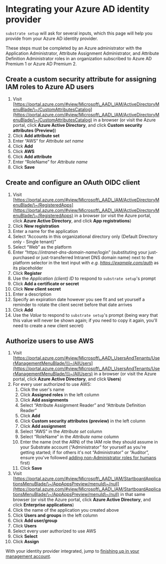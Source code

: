 # Integrating your Azure AD identity provider

`substrate setup` will ask for several inputs, which this page will help you provide from your Azure AD identity provider.

These steps must be completed by an Azure administrator with the Application Administrator, Attribute Assignment Administrator, and Attribute Definition Administrator roles in an organization subscribed to Azure AD Premium 1 or Azure AD Premium 2.

## Create a custom security attribute for assigning IAM roles to Azure AD users

1. Visit [https://portal.azure.com/#view/Microsoft\_AAD\_IAM/ActiveDirectoryMenuBlade/\~/CustomAttributesCatalog](https://portal.azure.com/#view/Microsoft\_AAD\_IAM/ActiveDirectoryMenuBlade/\~/CustomAttributesCatalog) in a browser (or visit the Azure portal, click **Azure Active Directory**, and click **Custom security attributes (Preview)**)
2. Click **Add attribute set**
3. Enter “AWS” for _Attribute set name_
4. Click **Add**
5. Click **AWS**
6. Click **Add attribute**
7. Enter “RoleName” for _Attribute name_
8. Click **Save**

## Create and configure an OAuth OIDC client

1. Visit [https://portal.azure.com/#view/Microsoft\_AAD\_IAM/ActiveDirectoryMenuBlade/\~/RegisteredApps](https://portal.azure.com/#view/Microsoft\_AAD\_IAM/ActiveDirectoryMenuBlade/\~/RegisteredApps) in a browser (or visit the Azure portal, click **Azure Active Directory**, and click **App registrations**)
2. Click **New registration**
3. Enter a name for the application
4. Select “Accounts in this organizational directory only (Default Directory only - Single tenant)”
5. Select “Web” as the platform
6. Enter “https://_intranet-dns-domain-name_/login” (substituting your just-purchased or just-transferred Intranet DNS domain name) next to the platform selector in the text input with _e.g. https://example.com/auth_ as its placeholder
7. Click **Register**
8. Use the _Application (client) ID_ to respond to `substrate setup`'s prompt
9. Click **Add a certificate or secret**
10. Click **New client secret**
11. Enter a description
12. Specify an expiration date however you see fit and set yourself a reminder to rotate the client secret before that date arrives
13. Click **Add**
14. Use the _Value_ to respond to `substrate setup`'s prompt (being wary that this value will never be shown again; if you need to copy it again, you'll need to create a new client secret)

## Authorize users to use AWS

1. Visit [https://portal.azure.com/#view/Microsoft\_AAD\_UsersAndTenants/UserManagementMenuBlade/\\\~/AllUsers](https://portal.azure.com/#view/Microsoft\_AAD\_UsersAndTenants/UserManagementMenuBlade/\\\~/AllUsers) in a browser (or visit the Azure portal, click **Azure Active Directory**, and click **Users**)
2. For every user authorized to use AWS:
   1. Click the user's name
   2. Click **Assigned roles** in the left column
   3. Click **Add assignments**
   4. Select “Attribute Assignment Reader” and “Attribute Definition Reader”
   5. Click **Add**
   6. Click **Custom security attributes (preview)** in the left column
   7. Click **Add assignment**
   8. Select “AWS” in the _Attribute set_ column
   9. Select “RoleName” in the _Attribute name_ column
   10. Enter the name (not the ARN) of the IAM role they should assume in your Substrate account (“Administrator” for yourself as you're getting started; if for others it's not “Administrator” or “Auditor”, ensure you've followed [adding non-Administrator roles for humans](../../mgmt/custom-iam-roles.md) first)
   11. Click **Save**
3. Visit [https://portal.azure.com/#view/Microsoft\_AAD\_IAM/StartboardApplicationsMenuBlade/\~/AppAppsPreview/menuId\~/null](https://portal.azure.com/#view/Microsoft\_AAD\_IAM/StartboardApplicationsMenuBlade/\~/AppAppsPreview/menuId\~/null) in that same browser (or visit the Azure portal, click **Azure Active Directory**, and click **Enterprise applications**)
4. Click the name of the application you created above
5. Click **Users and groups** in the left column
6. Click **Add user/group**
7. Click **Users**
8. Select every user authorized to use AWS
9. Click **Select**
10. Click **Assign**

With your identity provider integrated, jump to [finishing up in your management account](../finishing.md).
